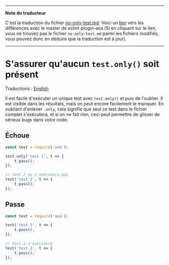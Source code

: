 ___
**Note du traducteur**

C'est la traduction du fichier [no-only-test.md](https://github.com/avajs/eslint-plugin-ava/blob/main/docs/rules/no-only-test.md). Voici un [lien](https://github.com/avajs/eslint-plugin-ava/compare/dee1802d39e22aec0915d5067062356f5abfbd84...main#diff-98bea2b47c96d645e4cddc93895fb0a4d7a4ecedd9513bd8def7d4d0305df9ae) vers les différences avec le master de eslint-plugin-ava (Si en cliquant sur le lien, vous ne trouvez pas le fichier `no-only-test.md` parmi les fichiers modifiés, vous pouvez donc en déduire que la traduction est à jour).
___
# S'assurer qu'aucun `test.only()` soit présent

Traductions : [English](https://github.com/avajs/eslint-plugin-ava/blob/main/docs/rules/no-only-test.md)

Il est facile d'exécuter un unique test avec `test.only()` et puis de l'oublier. Il est visible dans les résultats, mais on peut encore facilement le manquer. En oubliant d'enlever `.only`, cela signifie que seul ce test dans le fichier complet s'exécutera, et si on ne fait rien, ceci peut permettre de glisser de sérieux bugs dans votre code.

## Échoue

```js
const test = require('ava');

test.only('test 1', t => {
	t.pass();
});

// test 2 ne s'exécutera pas
test('test 2', t => {
	t.pass();
});
```

## Passe

```js
const test = require('ava');

test('test 1', t => {
	t.pass();
});

// test 2 s'exécutera
test('test 2', t => {
	t.pass();
});
```
